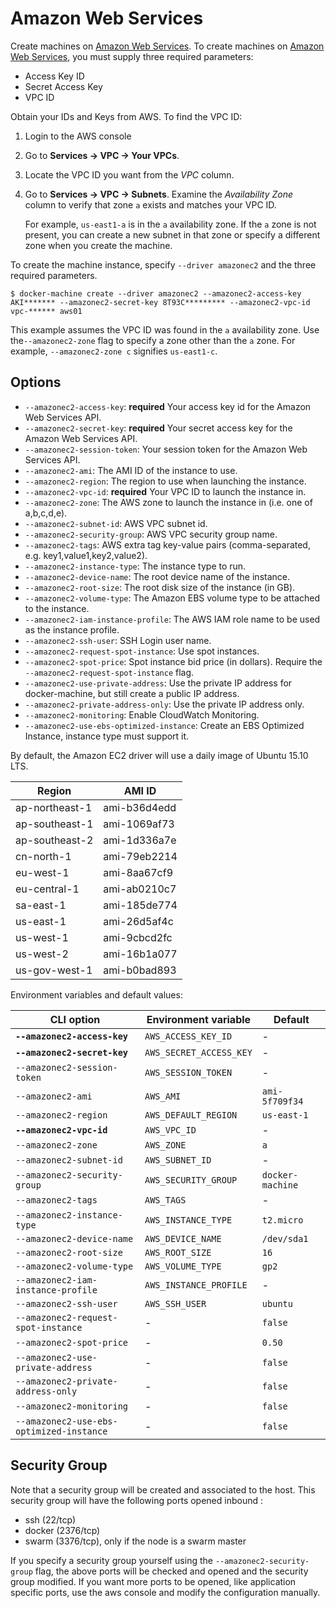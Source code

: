 <!--[metadata]>
+++
title = "Amazon Web Services"
description = "Amazon Web Services driver for machine"
keywords = ["machine, Amazon Web Services, driver"]
[menu.main]
parent="smn_machine_drivers"
+++
<![end-metadata]-->

# Amazon Web Services

Create machines on [Amazon Web Services](http://aws.amazon.com). To create machines on [Amazon Web Services](http://aws.amazon.com), you must supply three required parameters:

-   Access Key ID
-   Secret Access Key
-   VPC ID

Obtain your IDs and Keys from AWS. To find the VPC ID:

1.  Login to the AWS console
2.  Go to **Services -> VPC -> Your VPCs**.
3.  Locate the VPC ID you want from the _VPC_ column.
4.  Go to **Services -> VPC -> Subnets**. Examine the _Availability Zone_ column to verify that zone `a` exists and matches your VPC ID.

    For example, `us-east1-a` is in the `a` availability zone. If the `a` zone is not present, you can create a new subnet in that zone or specify a different zone when you create the machine.

To create the machine instance, specify `--driver amazonec2` and the three required parameters.

    $ docker-machine create --driver amazonec2 --amazonec2-access-key AKI******* --amazonec2-secret-key 8T93C********* --amazonec2-vpc-id vpc-****** aws01

This example assumes the VPC ID was found in the `a` availability zone. Use the`--amazonec2-zone` flag to specify a zone other than the `a` zone. For example, `--amazonec2-zone c` signifies `us-east1-c`.

## Options

-   `--amazonec2-access-key`: **required** Your access key id for the Amazon Web Services API.
-   `--amazonec2-secret-key`: **required** Your secret access key for the Amazon Web Services API.
-   `--amazonec2-session-token`: Your session token for the Amazon Web Services API.
-   `--amazonec2-ami`: The AMI ID of the instance to use.
-   `--amazonec2-region`: The region to use when launching the instance.
-   `--amazonec2-vpc-id`: **required** Your VPC ID to launch the instance in.
-   `--amazonec2-zone`: The AWS zone to launch the instance in (i.e. one of a,b,c,d,e).
-   `--amazonec2-subnet-id`: AWS VPC subnet id.
-   `--amazonec2-security-group`: AWS VPC security group name.
-   `--amazonec2-tags`: AWS extra tag key-value pairs (comma-separated, e.g. key1,value1,key2,value2).
-   `--amazonec2-instance-type`: The instance type to run.
-   `--amazonec2-device-name`: The root device name of the instance.
-   `--amazonec2-root-size`: The root disk size of the instance (in GB).
-   `--amazonec2-volume-type`: The Amazon EBS volume type to be attached to the instance.
-   `--amazonec2-iam-instance-profile`: The AWS IAM role name to be used as the instance profile.
-   `--amazonec2-ssh-user`: SSH Login user name.
-   `--amazonec2-request-spot-instance`: Use spot instances.
-   `--amazonec2-spot-price`: Spot instance bid price (in dollars). Require the `--amazonec2-request-spot-instance` flag.
-   `--amazonec2-use-private-address`: Use the private IP address for docker-machine, but still create a public IP address.
-   `--amazonec2-private-address-only`: Use the private IP address only.
-   `--amazonec2-monitoring`: Enable CloudWatch Monitoring.
-   `--amazonec2-use-ebs-optimized-instance`: Create an EBS Optimized Instance, instance type must support it.

By default, the Amazon EC2 driver will use a daily image of Ubuntu 15.10 LTS.

| Region         | AMI ID       |
| -------------- | ------------ |
| ap-northeast-1 | ami-b36d4edd |
| ap-southeast-1 | ami-1069af73 |
| ap-southeast-2 | ami-1d336a7e |
| cn-north-1     | ami-79eb2214 |
| eu-west-1      | ami-8aa67cf9 |
| eu-central-1   | ami-ab0210c7 |
| sa-east-1      | ami-185de774 |
| us-east-1      | ami-26d5af4c |
| us-west-1      | ami-9cbcd2fc |
| us-west-2      | ami-16b1a077 |
| us-gov-west-1  | ami-b0bad893 |

Environment variables and default values:

| CLI option                               | Environment variable    | Default          |
| ---------------------------------------- | ----------------------- | ---------------- |
| **`--amazonec2-access-key`**             | `AWS_ACCESS_KEY_ID`     | -                |
| **`--amazonec2-secret-key`**             | `AWS_SECRET_ACCESS_KEY` | -                |
| `--amazonec2-session-token`              | `AWS_SESSION_TOKEN`     | -                |
| `--amazonec2-ami`                        | `AWS_AMI`               | `ami-5f709f34`   |
| `--amazonec2-region`                     | `AWS_DEFAULT_REGION`    | `us-east-1`      |
| **`--amazonec2-vpc-id`**                 | `AWS_VPC_ID`            | -                |
| `--amazonec2-zone`                       | `AWS_ZONE`              | `a`              |
| `--amazonec2-subnet-id`                  | `AWS_SUBNET_ID`         | -                |
| `--amazonec2-security-group`             | `AWS_SECURITY_GROUP`    | `docker-machine` |
| `--amazonec2-tags`                       | `AWS_TAGS`              | -                |
| `--amazonec2-instance-type`              | `AWS_INSTANCE_TYPE`     | `t2.micro`       |
| `--amazonec2-device-name`                | `AWS_DEVICE_NAME`       | `/dev/sda1`      |
| `--amazonec2-root-size`                  | `AWS_ROOT_SIZE`         | `16`             |
| `--amazonec2-volume-type`                | `AWS_VOLUME_TYPE`       | `gp2`            |
| `--amazonec2-iam-instance-profile`       | `AWS_INSTANCE_PROFILE`  | -                |
| `--amazonec2-ssh-user`                   | `AWS_SSH_USER`          | `ubuntu`         |
| `--amazonec2-request-spot-instance`      | -                       | `false`          |
| `--amazonec2-spot-price`                 | -                       | `0.50`           |
| `--amazonec2-use-private-address`        | -                       | `false`          |
| `--amazonec2-private-address-only`       | -                       | `false`          |
| `--amazonec2-monitoring`                 | -                       | `false`          |
| `--amazonec2-use-ebs-optimized-instance` | -                       | `false`          |


## Security Group

Note that a security group will be created and associated to the host. This security group will have the following ports opened inbound :

-   ssh (22/tcp)
-   docker (2376/tcp)
-   swarm (3376/tcp), only if the node is a swarm master

If you specify a security group yourself using the `--amazonec2-security-group` flag, the above ports will be checked and opened and the security group modified.
If you want more ports to be opened, like application specific ports, use the aws console and modify the configuration manually.

